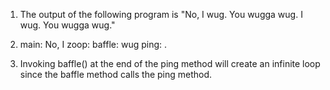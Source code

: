 1. The output of the following program is 
   "No, I wug.
    You wugga wug.
    I wug.
    You wugga wug."

2. main: No, I
   zoop: 
   baffle: wug
   ping: .

3. Invoking baffle() at the end of the ping method will create an infinite loop since the baffle method calls the ping method.